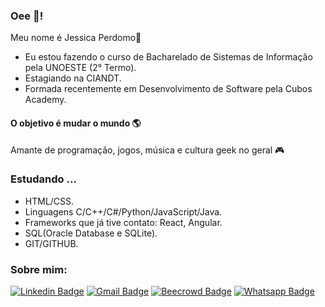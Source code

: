 ### Oee 👋!

Meu nome é Jessica Perdomo👾
- Eu estou fazendo o curso de Bacharelado de Sistemas de Informação pela UNOESTE (2° Termo).
- Estagiando na CIANDT.
- Formada recentemente em Desenvolvimento de Software pela Cubos Academy.

#### O objetivo é mudar o mundo 🌎
Amante de programação, jogos, música e cultura geek no geral 🎮

### Estudando ...
- HTML/CSS.
- Linguagens C/C++/C#/Python/JavaScript/Java.
- Frameworks que já tive contato: React, Angular.
- SQL(Oracle Database e SQLite).
- GIT/GITHUB.

### Sobre mim:
[![Linkedin Badge](https://img.shields.io/badge/-Jessica%20Perdomo-00CED1?style=flat-square&logo=Linkedin&logoColor=white&link=https://www.linkedin.com/in/jessica-perdomo-0317b5166/)](https://www.linkedin.com/in/jessica-perdomo-0317b5166/) 
[![Gmail Badge](https://img.shields.io/badge/-j.perdomoalves@gmail.com-00CED1?style=flat-square&logo=Gmail&logoColor=white&link=mailto:j.perdomoalves@gmail.com)](mailto:j.perdomoalves@gmail.com)
[![Beecrowd Badge](https://img.shields.io/badge/-Beecrowd%20Ranking-00CED1?style=flat-square&logo=URI&logoColor=white&link=https://www.beecrowd.com.br/judge/pt/profile/574417?origem=1)](https://www.beecrowd.com.br/judge/pt/profile/574417?origem=1)
[![Whatsapp Badge](https://img.shields.io/badge/-Whatsapp-00CED1?style=flat-square&logo=URI&logoColor=white&link=https://wa.me/+5518996002789)](https://wa.me/+5518996002789)
